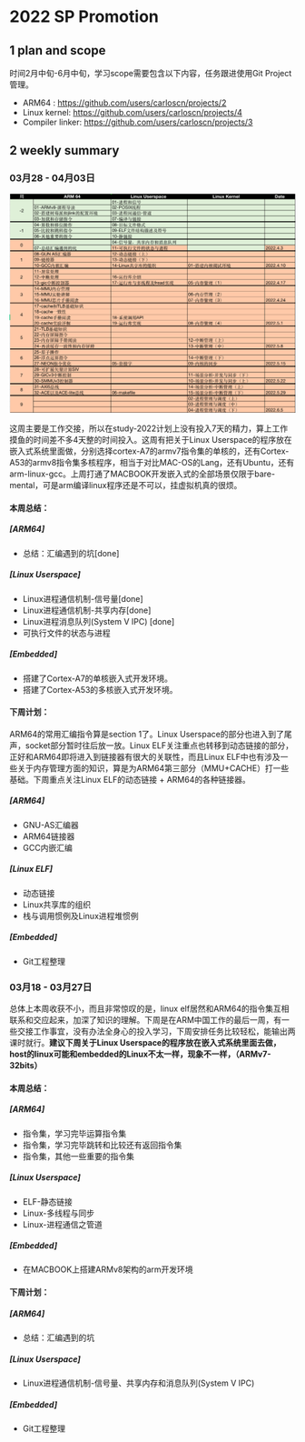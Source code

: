 # 2022 SP Promotion

## 1 plan and scope

时间2月中旬-6月中旬，学习scope需要包含以下内容，任务跟进使用Git Project管理。

* ARM64 : https://github.com/users/carloscn/projects/2
* Linux kernel: https://github.com/users/carloscn/projects/4
* Compiler linker: https://github.com/users/carloscn/projects/3

## 2 weekly summary

### 03月28 - 04月03日

![image-20220401162214041](_media/image-20220401162214041.png)

这周主要是工作交接，所以在study-2022计划上没有投入7天的精力，算上工作摸鱼的时间差不多4天整的时间投入。这周有把关于Linux Userspace的程序放在嵌入式系统里面做，分别选择cortex-A7的armv7指令集的单核的，还有Cortex-A53的armv8指令集多核程序，相当于对比MAC-OS的Lang，还有Ubuntu，还有arm-linux-gcc。上周打通了MACBOOK开发嵌入式的全部场景仅限于bare-mental，可是arm编译linux程序还是不可以，挂虚拟机真的很烦。

#### 本周总结：

##### [ARM64]

* 总结：汇编遇到的坑[done]

##### [Linux Userspace]

* Linux进程通信机制-信号量[done]
* Linux进程通信机制-共享内存[done]
* Linux进程消息队列(System V IPC) [done]
* 可执行文件的状态与进程

##### [Embedded]

* 搭建了Cortex-A7的单核嵌入式开发环境。
* 搭建了Cortex-A53的多核嵌入式开发环境。

#### 下周计划：

ARM64的常用汇编指令算是section 1了。Linux Userspace的部分也进入到了尾声，socket部分暂时往后放一放。Linux ELF关注重点也转移到动态链接的部分，正好和ARM64即将进入到链接器有很大的关联性，而且Linux ELF中也有涉及一些关于内存管理方面的知识，算是为ARM64第三部分（MMU+CACHE）打一些基础。下周重点关注Linux ELF的动态链接 + ARM64的各种链接器。

##### [ARM64]

* GNU-AS汇编器
* ARM64链接器
* GCC内嵌汇编

##### [Linux ELF]

* 动态链接
* Linux共享库的组织
* 栈与调用惯例及Linux进程堆惯例

#####  [Embedded]

* Git工程整理

### 03月18 - 03月27日

总体上本周收获不小，而且非常惊叹的是，linux elf居然和ARM64的指令集互相联系和交应起来，加深了知识的理解。下周是在ARM中国工作的最后一周，有一些交接工作事宜，没有办法全身心的投入学习，下周安排任务比较轻松，能输出两课时就行。**建议下周关于Linux Userspace的程序放在嵌入式系统里面去做，host的linux可能和embedded的Linux不太一样，现象不一样，（ARMv7-32bits）**

#### 本周总结：

##### [ARM64]

* 指令集，学习完毕运算指令集
* 指令集，学习完毕跳转和比较还有返回指令集
* 指令集，其他一些重要的指令集

##### [Linux Userspace]

* ELF-静态链接
* Linux-多线程与同步
* Linux-进程通信之管道

#####  [Embedded]

* 在MACBOOK上搭建ARMv8架构的arm开发环境

#### 下周计划：

##### [ARM64]

* 总结：汇编遇到的坑

##### [Linux Userspace]

* Linux进程通信机制-信号量、共享内存和消息队列(System V IPC)

#####  [Embedded]

* Git工程整理